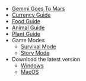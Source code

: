 - [Gemmi Goes To Mars](/dist/README.md)
- [Currency Guide](/dist/Currency.md)
- [Food Guide](/dist/Food.md)
- [Animal Guide](/dist/Animal.md)
- [Plant Guide](/dist/Plant.md)
- Game Modes
  - [Survival Mode](/dist/SurvivalMode.md)
  - [Story Mode](/dist/StoryMode.md)
- Download the latest version
  - [Windows](/dist/WindowsDownload.md)
  - [MacOS](/dist/MacOS.md)